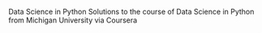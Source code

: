Data Science in Python
Solutions to the course of Data Science in Python from Michigan University via Coursera
